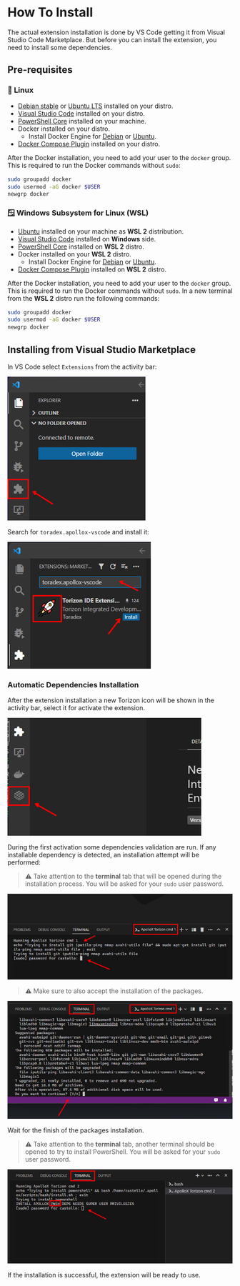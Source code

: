 # How To Install

The actual extension installation is done by VS Code getting it from Visual Studio Code Marketplace. But before you can install the extension, you need to install some dependencies.

## Pre-requisites

### 🐧 Linux

- [Debian stable](https://www.debian.org/releases/stable/) or [Ubuntu LTS](https://ubuntu.com/blog/tag/LTS#download) installed on your distro.
- [Visual Studio Code](https://code.visualstudio.com/) installed on your distro.
- [PowerShell Core](https://docs.microsoft.com/en-us/powershell/scripting/install/installing-powershell-core-on-linux?view=powershell-7.1) installed on your machine.
- Docker installed on your distro.
  - Install Docker Engine for [Debian](https://docs.docker.com/engine/install/debian/) or [Ubuntu](https://docs.docker.com/engine/install/ubuntu/).
- [Docker Compose Plugin](https://docs.docker.com/compose/install/) installed on your distro.

After the Docker installation, you need to add your user to the `docker` group. This is required to run the Docker commands without `sudo`:

```bash
sudo groupadd docker
sudo usermod -aG docker $USER
newgrp docker
```

### 🪟 Windows Subsystem for Linux (WSL)

- [Ubuntu](https://ubuntu.com/tutorials/install-ubuntu-on-wsl2-on-windows-10#1-overview) installed on your machine as **WSL 2** distribution.
- [Visual Studio Code](https://code.visualstudio.com/) installed on **Windows** side.
- [PowerShell Core](https://docs.microsoft.com/en-us/powershell/scripting/install/installing-powershell-core-on-linux?view=powershell-7.1) installed on **WSL 2** distro.
- Docker installed on your **WSL 2** distro.
  - Install Docker Engine for [Debian](https://docs.docker.com/engine/install/debian/) or [Ubuntu](https://docs.docker.com/engine/install/ubuntu/).
- [Docker Compose Plugin](https://docs.docker.com/compose/install/) installed on **WSL 2** distro.

After the Docker installation, you need to add your user to the `docker` group. This is required to run the Docker commands without `sudo`. In a new terminal from the **WSL 2** distro run the following commands:

```bash
sudo groupadd docker
sudo usermod -aG docker $USER
newgrp docker
```

## Installing from Visual Studio Marketplace

In VS Code select `Extensions` from the activity bar:

![alt](./assets/img/vscodeExtensions.jpg)

Search for `toradex.apollox-vscode` and install it:

![alt](./assets/img/vscodeExtensionsSearch.jpg)

### Automatic Dependencies Installation

After the extension installation a new Torizon icon will be shown in the activity bar, select it for activate the extension.

![alt](./assets/img/torizonIconInstalled.jpg)

During the first activation some dependencies validation are run. If any installable dependency is detected, an installation attempt will be performed:

> ⚠️ Take attention to the **terminal** tab that will be opened during the installation process. You will be asked for your `sudo` user password.

![alt](./assets/img/installDepsAttemp.jpg)

> ⚠️ Make sure to also accept the installation of the packages.

![alt](./assets/img/installDepsAttemp2.jpg)

Wait for the finish of the packages installation.

> ⚠️ Take attention to the **terminal** tab, another terminal should be opened to try to install PowerShell. You will be asked for your `sudo` user password.

![alt](./assets/img/tryingToInstallPWSH.jpg)

If the installation is successful, the extension will be ready to use.
